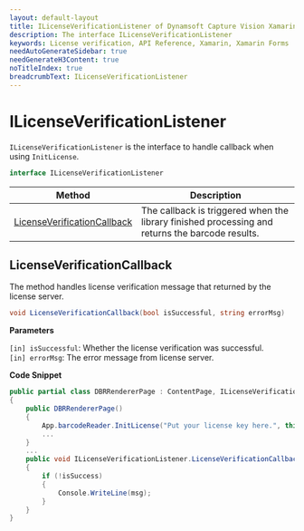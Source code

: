 ```yaml
---
layout: default-layout
title: ILicenseVerificationListener of Dynamsoft Capture Vision Xamarin Edition
description: The interface ILicenseVerificationListener
keywords: License verification, API Reference, Xamarin, Xamarin Forms
needAutoGenerateSidebar: true
needGenerateH3Content: true
noTitleIndex: true
breadcrumbText: ILicenseVerificationListener
---
```


# ILicenseVerificationListener

`ILicenseVerificationListener` is the interface to handle callback when using `InitLicense`.

```c#
interface ILicenseVerificationListener
```

| Method | Description |
| ------ | ----------- |
| [LicenseVerificationCallback](#licenseverificationcallback) | The callback is triggered when the library finished processing and returns the barcode results. |

## LicenseVerificationCallback

The method handles license verification message that returned by the license server.

```c#
void LicenseVerificationCallback(bool isSuccessful, string errorMsg)
```

**Parameters**

`[in] isSuccessful`: Whether the license verification was successful.  
`[in] errorMsg`: The error message from license server.

**Code Snippet**

```c#
public partial class DBRRendererPage : ContentPage, ILicenseVerificationListener
{
    public DBRRendererPage()
    {
        App.barcodeReader.InitLicense("Put your license key here.", this);
        ...
    }
    ...
    public void ILicenseVerificationListener.LicenseVerificationCallback(bool isSuccess, string msg)
    {
        if (!isSuccess) 
        {
            Console.WriteLine(msg);
        }
    }
}
```
